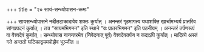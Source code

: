 +++
title = "२० सायं-सन्ध्योपासन-क्रमः"

+++
सायसन्ध्योपासने नदीतटाकादावेव शक्तः कुर्यात् । अनन्तरं गृहमागत्य यथाशक्ति खार्चामभ्यर्य प्रातरिव सांगप्रपदनं कुर्यात् । तत्र “सायमभिगमन" इति स्थाने "वः प्रातरभिगमन" इति पठनीयम् । अनन्तरं तर्पणरूपं वा वैश्वदेवं कुर्यात् । सन्ध्योपास नानन्तरमेव (निवेदनात् पूर्व) वैश्वदेवतर्पण न कदाऽपि कुर्यात् ।
मादित्ये अस्तं गते अन्ततो घटिकाद्वयमपोझैव भुञ्जीत ॥
